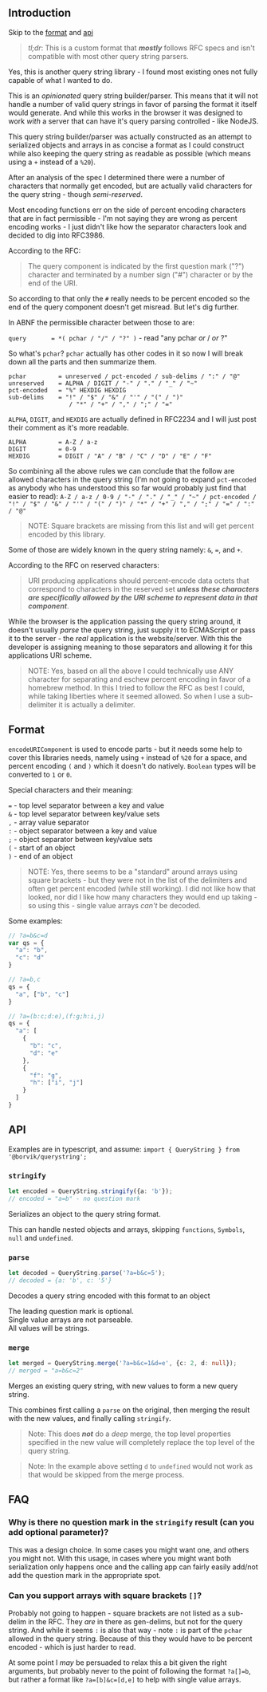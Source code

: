 ## Introduction

Skip to the [format](#format) and [api](#api)

> _tl;dr_: This is a custom format that _**mostly**_ follows RFC specs and isn't compatible with most other query string parsers.

Yes, this is another query string library - I found most existing ones not fully capable of what I wanted to do.

This is an _opinionated_ query string builder/parser.  This means that it will not handle a number of valid query strings in favor of parsing the format it itself would generate.  And while this works in the browser it was designed to work _with_ a server that can have  it's query parsing controlled - like NodeJS.

This query string builder/parser was actually constructed as an attempt to serialized objects and arrays in as concise a format as I could construct while also keeping the query string as readable as possible (which means using a `+` instead of a `%20`).

After an analysis of the spec I determined there were a number of characters that normally get encoded, but are actually valid characters for the query string - though _semi-reserved_.

Most encoding functions err on the side of percent encoding characters that are in fact permissible - I'm not saying they are wrong as percent encoding works - I just didn't like how the separator characters look and decided to dig into RFC3986.

According to the RFC:

> The query component is indicated by the first question mark ("?") character and terminated by a number sign ("#") character or by the end of the URI.

So according to that only the `#` really needs to be percent encoded so the end of the query component doesn't get misread.  But let's dig further.

In ABNF the permissible character between those to are:

`query       = *( pchar / "/" / "?" )` - read "any pchar _or_ / _or_ ?"

So what's `pchar`?  `pchar` actually has other codes in it so now I will break down all the parts and then summarize them.

```
pchar         = unreserved / pct-encoded / sub-delims / ":" / "@"
unreserved    = ALPHA / DIGIT / "-" / "." / "_" / "~"
pct-encoded   = "%" HEXDIG HEXDIG
sub-delims    = "!" / "$" / "&" / "'" / "(" / ")"
                 / "*" / "+" / "," / ";" / "="
```

`ALPHA`, `DIGIT`, and `HEXDIG` are actually defined in RFC2234 and I will just post their comment as it's more readable.

```
ALPHA         = A-Z / a-z
DIGIT         = 0-9
HEXDIG        = DIGIT / "A" / "B" / "C" / "D" / "E" / "F"
```

So combining all the above rules we can conclude that the follow are allowed characters in the query string (I'm not going to expand `pct-encoded` as anybody who has understood this so far would probably just find that easier to read): `A-Z / a-z / 0-9 / "-" / "." / "_" / "~" / pct-encoded / "!" / "$" / "&" / "'" / "(" / ")" / "*" / "+" / "," / ";" / "=" / ":" / "@"`

> NOTE: Square brackets are missing from this list and will get percent encoded by this library.

Some of those are widely known in the query string namely: `&`, `=`, and `+`.

According to the RFC on reserved characters:

> URI producing applications should percent-encode data octets that correspond to characters in the reserved set _**unless these characters are specifically allowed by the URI scheme to represent data in that component**_.

While the browser is the application passing the query string around, it doesn't usually _parse_ the query string, just supply it to ECMAScript or pass it to the server - the _real_ application is the website/server. With this the developer is assigning meaning to those separators and allowing it for this applications URI scheme.

> NOTE: Yes, based on all the above I could technically use ANY character for separating and eschew percent encoding in favor of a homebrew method.  In this I tried to follow the RFC as best I could, while taking liberties where it seemed allowed. So when I use a sub-delimiter it is actually a delimiter.

## Format

`encodeURIComponent` is used to encode parts - but it needs some help to cover this libraries needs, namely using `+` instead of `%20` for a space, and percent encoding `(` and `)` which it doesn't do natively.  `Boolean` types will be converted to `1` or `0`.

Special characters and their meaning:

`=` - top level separator between a key and value\
`&` - top level separator between key/value sets\
`,` - array value separator\
`:` - object separator between a key and value\
`;` - object separator between key/value sets\
`(` - start of an object\
`)` - end of an object

> NOTE: Yes, there seems to be a "standard" around arrays using square brackets - but they were not in the list of the delimiters and often get percent encoded (while still working). I did not like how that looked, nor did I like how many characters they would end up taking - so using this - single value arrays _can't_ be decoded.

Some examples:

```javascript
// ?a=b&c=d
var qs = {
  "a": "b",
  "c": "d"
}

// ?a=b,c
qs = {
  "a", ["b", "c"]
}

// ?a=(b:c;d:e),(f:g;h:i,j)
qs = {
  "a": [
    {
      "b": "c",
      "d": "e"
    },
    {
      "f": "g",
      "h": ["i", "j"]
    }
  ]
}
```

## API

Examples are in typescript, and assume: `import { QueryString } from '@borvik/querystring';`

### `stringify`

```typescript
let encoded = QueryString.stringify({a: 'b'});
// encoded = "a=b" - no question mark
```

Serializes an object to the query string format.

This can handle nested objects and arrays, skipping `functions`, `Symbols`, `null` and `undefined`.

### `parse`

```typescript
let decoded = QueryString.parse('?a=b&c=5');
// decoded = {a: 'b', c: '5'}
```

Decodes a query string encoded with this format to an object

The leading question mark is optional.\
Single value arrays are not parseable.\
All values will be strings.

### `merge`

```typescript
let merged = QueryString.merge('?a=b&c=1&d=e', {c: 2, d: null});
// merged = "a=b&c=2"
```

Merges an existing query string, with new values to form a new query string.

This combines first calling a `parse` on the original, then merging the result with the new values, and finally calling `stringify`.

> Note: This does _**not**_ do a _deep_ merge, the top level properties specified in the new value will completely replace the top level of the query string.

> Note: In the example above setting `d` to `undefined` would not work as that would be skipped from the merge process.

## FAQ

### Why is there no question mark in the `stringify` result (can you add optional parameter)?

This was a design choice. In some cases you might want one, and others you might not. With this usage, in cases where you might want both serialization only happens once and the calling app can fairly easily add/not add the question mark in the appropriate spot.

### Can you support arrays with square brackets `[]`?

Probably not going to happen - square brackets are not listed as a sub-delim in the RFC. They _are_ in there as gen-delims, but not for the query string. And while it seems `:` is also that way - note `:` is part of the `pchar` allowed in the query string. Because of this they would have to be percent encoded - which is just harder to read.

At some point I _may_ be persuaded to relax this a bit given the right arguments, but probably never to the point of following the format `?a[]=b`, but rather a format like `?a=[b]&c=[d,e]` to help with single value arrays.